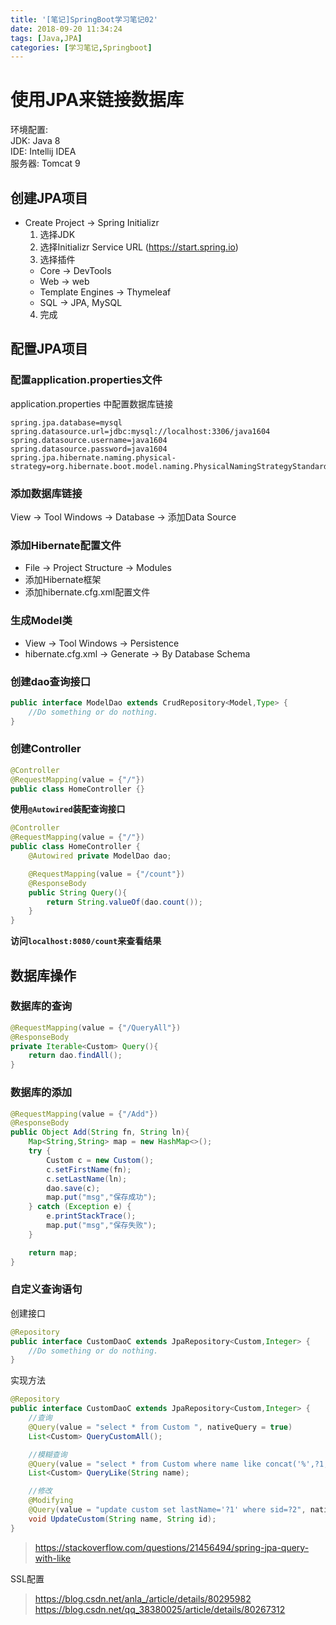 ```yaml
---
title: '[笔记]SpringBoot学习笔记02'
date: 2018-09-20 11:34:24
tags: [Java,JPA]
categories: [学习笔记,Springboot]
---
```


# 使用JPA来链接数据库
环境配置:  
JDK: Java 8  
IDE: Intellij IDEA  
服务器: Tomcat 9

## 创建JPA项目
- Create Project -> Spring Initializr
  1. 选择JDK
  2. 选择Initializr Service URL (https://start.spring.io)
  3. 选择插件
    - Core -> DevTools
    - Web -> web
    - Template Engines -> Thymeleaf
    - SQL -> JPA, MySQL
  4. 完成

## 配置JPA项目
### 配置application.properties文件
application.properties 中配置数据库链接
```properties
spring.jpa.database=mysql
spring.datasource.url=jdbc:mysql://localhost:3306/java1604
spring.datasource.username=java1604
spring.datasource.password=java1604
spring.jpa.hibernate.naming.physical-strategy=org.hibernate.boot.model.naming.PhysicalNamingStrategyStandardImpl
```

<!-- more -->

### 添加数据库链接
View -> Tool Windows -> Database -> 添加Data Source

### 添加Hibernate配置文件
- File -> Project Structure -> Modules
- 添加Hibernate框架
- 添加hibernate.cfg.xml配置文件

### 生成Model类
- View -> Tool Windows -> Persistence
- hibernate.cfg.xml -> Generate -> By Database Schema

### 创建dao查询接口
```java
public interface ModelDao extends CrudRepository<Model,Type> {
    //Do something or do nothing.
}
```

### 创建Controller
```java
@Controller
@RequestMapping(value = {"/"})
public class HomeController {}
```
**使用`@Autowired`装配查询接口**

```java
@Controller
@RequestMapping(value = {"/"})
public class HomeController {
    @Autowired private ModelDao dao;

    @RequestMapping(value = {"/count"})
    @ResponseBody
    public String Query(){
        return String.valueOf(dao.count());
    }
}
```

**访问`localhost:8080/count`来查看结果**

## 数据库操作
### 数据库的查询
```java
@RequestMapping(value = {"/QueryAll"})
@ResponseBody
private Iterable<Custom> Query(){
    return dao.findAll();
}
```

### 数据库的添加
```java
@RequestMapping(value = {"/Add"})
@ResponseBody
public Object Add(String fn, String ln){
    Map<String,String> map = new HashMap<>();
    try {
        Custom c = new Custom();
        c.setFirstName(fn);
        c.setLastName(ln);
        dao.save(c);
        map.put("msg","保存成功");
    } catch (Exception e) {
        e.printStackTrace();
        map.put("msg","保存失败");
    }

    return map;
}
```

### 自定义查询语句
创建接口
```java
@Repository
public interface CustomDaoC extends JpaRepository<Custom,Integer> {
    //Do something or do nothing.
}
```

实现方法
```java
@Repository
public interface CustomDaoC extends JpaRepository<Custom,Integer> {
    //查询
    @Query(value = "select * from Custom ", nativeQuery = true)
    List<Custom> QueryCustomAll();

    //模糊查询
    @Query(value = "select * from Custom where name like concat('%',?1,'%')", nativeQuery = true)
    List<Custom> QueryLike(String name);

    //修改
    @Modifying
    @Query(value = "update custom set lastName='?1' where sid=?2", nativeQuery = true)
    void UpdateCustom(String name, String id);
}
```

>https://stackoverflow.com/questions/21456494/spring-jpa-query-with-like


SSL配置
>https://blog.csdn.net/anla_/article/details/80295982
>https://blog.csdn.net/qq_38380025/article/details/80267312